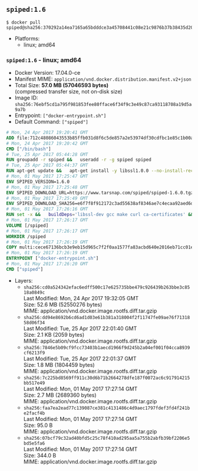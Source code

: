 ## `spiped:1.6`

```console
$ docker pull spiped@sha256:370292a14ea7165a65bdddce3a45708441c08e21c9876b37b38435d201270546
```

-	Platforms:
	-	linux; amd64

### `spiped:1.6` - linux; amd64

-	Docker Version: 17.04.0-ce
-	Manifest MIME: `application/vnd.docker.distribution.manifest.v2+json`
-	Total Size: **57.0 MB (57046593 bytes)**  
	(compressed transfer size, not on-disk size)
-	Image ID: `sha256:76ebf5cd1a795f981853fee80fface6f34f9c3e49c87ca93118708a19d5a9a7b`
-	Entrypoint: `["docker-entrypoint.sh"]`
-	Default Command: `["spiped"]`

```dockerfile
# Mon, 24 Apr 2017 19:20:41 GMT
ADD file:712c48086043553b85ffb031d8f6c5de857a2e53974df30cdfbc1e85c1b00a25 in / 
# Mon, 24 Apr 2017 19:20:42 GMT
CMD ["/bin/bash"]
# Tue, 25 Apr 2017 05:44:28 GMT
RUN groupadd -r spiped &&	useradd -r -g spiped spiped
# Tue, 25 Apr 2017 05:44:37 GMT
RUN apt-get update &&	apt-get install -y libssl1.0.0 --no-install-recommends &&	rm -rf /var/lib/apt/lists/*
# Mon, 01 May 2017 17:25:47 GMT
ENV SPIPED_VERSION=1.6.0
# Mon, 01 May 2017 17:25:48 GMT
ENV SPIPED_DOWNLOAD_URL=https://www.tarsnap.com/spiped/spiped-1.6.0.tgz
# Mon, 01 May 2017 17:25:49 GMT
ENV SPIPED_DOWNLOAD_SHA256=e6f7f8f912172c3ad55638af8346ae7c4ecaa92aed6d3fb60f2bda4359cba1e4
# Mon, 01 May 2017 17:26:16 GMT
RUN set -x &&	buildDeps='libssl-dev gcc make curl ca-certificates' &&	apt-get update && apt-get install -y $buildDeps --no-install-recommends &&	rm -rf /var/lib/apt/lists/* &&	curl -fsSL "$SPIPED_DOWNLOAD_URL" -o spiped.tar.gz &&	echo "$SPIPED_DOWNLOAD_SHA256 spiped.tar.gz" |sha256sum -c - &&	mkdir -p /usr/local/src/spiped &&	tar xzf "spiped.tar.gz" -C /usr/local/src/spiped --strip-components=1 &&	rm "spiped.tar.gz" &&	make -C /usr/local/src/spiped &&	make -C /usr/local/src/spiped install &&	rm -rf /usr/local/src/spiped &&	apt-get purge -y --auto-remove $buildDeps
# Mon, 01 May 2017 17:26:17 GMT
VOLUME [/spiped]
# Mon, 01 May 2017 17:26:17 GMT
WORKDIR /spiped
# Mon, 01 May 2017 17:26:19 GMT
COPY multi:cece67136bcb3e9eb15d965c7f2f0aa1577fa83acbd640e2016eb71cc01e0cfa in /usr/local/bin/ 
# Mon, 01 May 2017 17:26:19 GMT
ENTRYPOINT ["docker-entrypoint.sh"]
# Mon, 01 May 2017 17:26:20 GMT
CMD ["spiped"]
```

-	Layers:
	-	`sha256:cd0a524342efac6edff500c17e625735bbe479c926439b263bbe3c8518a0849c`  
		Last Modified: Mon, 24 Apr 2017 19:32:05 GMT  
		Size: 52.6 MB (52550276 bytes)  
		MIME: application/vnd.docker.image.rootfs.diff.tar.gzip
	-	`sha256:dd94e8692b6cd6ad1d03e61b381a318004f2f11747fe09ae76f7131858d06f34`  
		Last Modified: Tue, 25 Apr 2017 22:01:40 GMT  
		Size: 2.1 KB (2059 bytes)  
		MIME: application/vnd.docker.image.rootfs.diff.tar.gzip
	-	`sha256:7846e5b09cf9fcc73403b1aecd1966f9d245b2a04ef001f04cca8939cf6213f9`  
		Last Modified: Tue, 25 Apr 2017 22:01:37 GMT  
		Size: 1.8 MB (1804459 bytes)  
		MIME: application/vnd.docker.image.rootfs.diff.tar.gzip
	-	`sha256:7c225bd8569ff911c30d6b71b2664278dfe187f0072ac6c917914215bb517e49`  
		Last Modified: Mon, 01 May 2017 17:27:14 GMT  
		Size: 2.7 MB (2689360 bytes)  
		MIME: application/vnd.docker.image.rootfs.diff.tar.gzip
	-	`sha256:faa7ea2ead77c139087ce381c4131486c4d9aec1797fdef3fd4f241be2facf4b`  
		Last Modified: Mon, 01 May 2017 17:27:14 GMT  
		Size: 95.0 B  
		MIME: application/vnd.docker.image.rootfs.diff.tar.gzip
	-	`sha256:07bcf79c32ad40bfd5c25c78f410ad295aa5a755b2abfb39bf2206e5bd5e5fa6`  
		Last Modified: Mon, 01 May 2017 17:27:14 GMT  
		Size: 344.0 B  
		MIME: application/vnd.docker.image.rootfs.diff.tar.gzip
